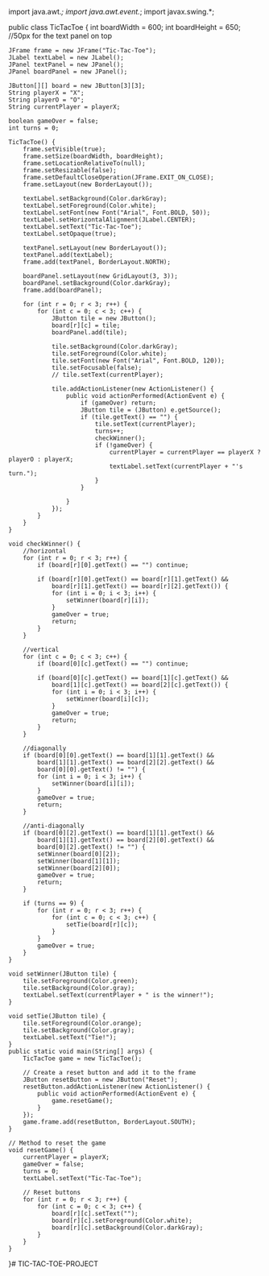 import java.awt.*;
import java.awt.event.*;
import javax.swing.*;

public class TicTacToe {
    int boardWidth = 600;
    int boardHeight = 650; //50px for the text panel on top

    JFrame frame = new JFrame("Tic-Tac-Toe");
    JLabel textLabel = new JLabel();
    JPanel textPanel = new JPanel();
    JPanel boardPanel = new JPanel();

    JButton[][] board = new JButton[3][3];
    String playerX = "X";
    String playerO = "O";
    String currentPlayer = playerX;

    boolean gameOver = false;
    int turns = 0;

    TicTacToe() {
        frame.setVisible(true);
        frame.setSize(boardWidth, boardHeight);
        frame.setLocationRelativeTo(null);
        frame.setResizable(false);
        frame.setDefaultCloseOperation(JFrame.EXIT_ON_CLOSE);
        frame.setLayout(new BorderLayout());

        textLabel.setBackground(Color.darkGray);
        textLabel.setForeground(Color.white);
        textLabel.setFont(new Font("Arial", Font.BOLD, 50));
        textLabel.setHorizontalAlignment(JLabel.CENTER);
        textLabel.setText("Tic-Tac-Toe");
        textLabel.setOpaque(true);

        textPanel.setLayout(new BorderLayout());
        textPanel.add(textLabel);
        frame.add(textPanel, BorderLayout.NORTH);

        boardPanel.setLayout(new GridLayout(3, 3));
        boardPanel.setBackground(Color.darkGray);
        frame.add(boardPanel);

        for (int r = 0; r < 3; r++) {
            for (int c = 0; c < 3; c++) {
                JButton tile = new JButton();
                board[r][c] = tile;
                boardPanel.add(tile);

                tile.setBackground(Color.darkGray);
                tile.setForeground(Color.white);
                tile.setFont(new Font("Arial", Font.BOLD, 120));
                tile.setFocusable(false);
                // tile.setText(currentPlayer);

                tile.addActionListener(new ActionListener() {
                    public void actionPerformed(ActionEvent e) {
                        if (gameOver) return;
                        JButton tile = (JButton) e.getSource();
                        if (tile.getText() == "") {
                            tile.setText(currentPlayer);
                            turns++;
                            checkWinner();
                            if (!gameOver) {
                                currentPlayer = currentPlayer == playerX ? playerO : playerX;
                                textLabel.setText(currentPlayer + "'s turn.");
                            }
                        }

                    }
                });
            }
        }
    }
    
    void checkWinner() {
        //horizontal
        for (int r = 0; r < 3; r++) {
            if (board[r][0].getText() == "") continue;

            if (board[r][0].getText() == board[r][1].getText() &&
                board[r][1].getText() == board[r][2].getText()) {
                for (int i = 0; i < 3; i++) {
                    setWinner(board[r][i]);
                }
                gameOver = true;
                return;
            }
        }

        //vertical
        for (int c = 0; c < 3; c++) {
            if (board[0][c].getText() == "") continue;
            
            if (board[0][c].getText() == board[1][c].getText() &&
                board[1][c].getText() == board[2][c].getText()) {
                for (int i = 0; i < 3; i++) {
                    setWinner(board[i][c]);
                }
                gameOver = true;
                return;
            }
        }

        //diagonally
        if (board[0][0].getText() == board[1][1].getText() &&
            board[1][1].getText() == board[2][2].getText() &&
            board[0][0].getText() != "") {
            for (int i = 0; i < 3; i++) {
                setWinner(board[i][i]);
            }
            gameOver = true;
            return;
        }

        //anti-diagonally
        if (board[0][2].getText() == board[1][1].getText() &&
            board[1][1].getText() == board[2][0].getText() &&
            board[0][2].getText() != "") {
            setWinner(board[0][2]);
            setWinner(board[1][1]);
            setWinner(board[2][0]);
            gameOver = true;
            return;
        }

        if (turns == 9) {
            for (int r = 0; r < 3; r++) {
                for (int c = 0; c < 3; c++) {
                    setTie(board[r][c]);
                }
            }
            gameOver = true;
        }
    }

    void setWinner(JButton tile) {
        tile.setForeground(Color.green);
        tile.setBackground(Color.gray);
        textLabel.setText(currentPlayer + " is the winner!");
    }

    void setTie(JButton tile) {
        tile.setForeground(Color.orange);
        tile.setBackground(Color.gray);
        textLabel.setText("Tie!");
    }
    public static void main(String[] args) {
        TicTacToe game = new TicTacToe();

        // Create a reset button and add it to the frame
        JButton resetButton = new JButton("Reset");
        resetButton.addActionListener(new ActionListener() {
            public void actionPerformed(ActionEvent e) {
                game.resetGame();
            }
        });
        game.frame.add(resetButton, BorderLayout.SOUTH);
    }

    // Method to reset the game
    void resetGame() {
        currentPlayer = playerX;
        gameOver = false;
        turns = 0;
        textLabel.setText("Tic-Tac-Toe");

        // Reset buttons
        for (int r = 0; r < 3; r++) {
            for (int c = 0; c < 3; c++) {
                board[r][c].setText("");
                board[r][c].setForeground(Color.white);
                board[r][c].setBackground(Color.darkGray);
            }
        }
    }
}# TIC-TAC-TOE-PROJECT
